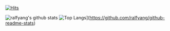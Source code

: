 [![Hits](https://hits.seeyoufarm.com/api/count/incr/badge.svg?url=https%3A%2F%2Fgithub.com%2Fralfyang%2Fralfyang&count_bg=%234EA7D1&title_bg=%23909090&icon=&icon_color=%23E7E7E7&title=come&edge_flat=true)](https://hits.seeyoufarm.com)


![ralfyang's github stats](https://github-readme-stats.vercel.app/api?username=ralfyang&show_icons=true&theme=radical)
![Top Langs](https://github-readme-stats.vercel.app/api/top-langs/?username=ralfyang&layout=compact)](https://github.com/ralfyang/github-readme-stats)
